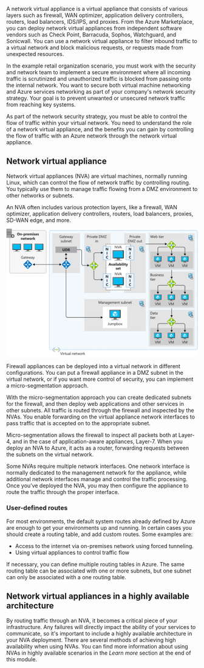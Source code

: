 A network virtual appliance is a virtual appliance that consists of various layers such as firewall, WAN optimizer, application delivery controllers, routers, load balancers, IDS/IPS, and proxies.  From the Azure Marketplace, you can deploy network virtual appliances from independent software vendors such as Check Point, Barracuda, Sophos, Watchguard, and Sonicwall. You can use a network virtual appliance to filter inbound traffic to a virtual network and block malicious requests, or requests made from unexpected resources.

In the example retail organization scenario, you must work with the security and network team to implement a secure environment where all incoming traffic is scrutinized and unauthorized traffic is blocked from passing onto the internal network. You want to secure both virtual machine networking and Azure services networking as part of your company's network security strategy. Your goal is to prevent unwanted or unsecured network traffic from reaching key systems.

As part of the network security strategy, you must be able to control the flow of traffic within your virtual network. You need to understand the role of a network virtual appliance, and the benefits you can gain by controlling the flow of traffic with an Azure network through the network virtual appliance.

## Network virtual appliance

Network virtual appliances (NVA) are virtual machines, normally running Linux, which can control the flow of network traffic by controlling routing. You typically use them to manage traffic flowing from a DMZ environment to other networks or subnets.

An NVA often includes various protection layers, like a firewall, WAN optimizer, application delivery controllers, routers, load balancers, proxies, SD-WAN edge, and more.

![Visualization of a network architecture with a network virtual appliance](../media/4-dmz-nvas.svg)

Firewall appliances can be deployed into a virtual network in different configurations. You can put a firewall appliance in a DMZ subnet in the virtual network, or if you want more control of security, you can implement a micro-segmentation approach.

With the micro-segmentation approach you can create dedicated subnets for the firewall, and then deploy web applications and other services in other subnets. All traffic is routed through the firewall and inspected by the NVAs. You enable forwarding on the virtual appliance network interfaces to pass traffic that is accepted on to the appropriate subnet.

Micro-segmentation allows the firewall to inspect all packets both at Layer-4, and in the case of application-aware appliances, Layer-7. When you deploy an NVA to Azure, it acts as a router, forwarding requests between the subnets on the virtual network.

Some NVAs require multiple network interfaces. One network interface is normally dedicated to the management network for the appliance, while additional network interfaces manage and control the traffic processing. Once you’ve deployed the NVA, you may then configure the appliance to route the traffic through the proper interface.

### User-defined routes

For most environments, the default system routes already defined by Azure are enough to get your environments up and running. In certain cases you should create a routing table, and add custom routes. Some examples are:

- Access to the internet via on-premises network using forced tunneling.
- Using virtual appliances to control traffic flow

If necessary, you can define multiple routing tables in Azure. The same routing table can be associated with one or more subnets, but one subnet can only be associated with a one routing table.

## Network virtual appliances in a highly available architecture

By routing traffic through an NVA, it becomes a critical piece of your infrastructure. Any failures will directly impact the ability of your services to communicate, so it's important to include a highly available architecture in your NVA deployment. There are several methods of achieving high availability when using NVAs. You can find more information about using NVAs in highly available scenarios in the *Learn more* section at the end of this module.
